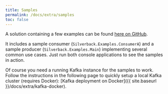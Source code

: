 ```yaml
---
title: Samples
permalink: /docs/extra/samples
toc: false
---
```


A solution containing a few examples can be found [here on GitHub](https://github.com/BEagle1984/silverback/tree/develop/samples/Examples).

It includes a sample consumer (`Silverback.Examples.ConsumerA`) and a sample producer (`Silverback.Examples.Main`) implementing several common use cases. Just run both console applications to see the samples in action.

Of course you need a running Kafka instance for the samples to work. Follow the instructions in the following page to quickly setup a local Kafka cluster (requires Docker): [Kafka deployment on Docker]({{ site.baseurl }}/docs/extra/kafka-docker).

